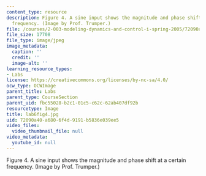 ```yaml
---
content_type: resource
description: Figure 4. A sine input shows the magnitude and phase shift at a certain
  frequency. (Image by Prof. Trumper.)
file: /courses/2-003-modeling-dynamics-and-control-i-spring-2005/72090a40a6806f4d9191b5836e039ee5_lab6fig4.jpg
file_size: 17708
file_type: image/jpeg
image_metadata:
  caption: ''
  credit: ''
  image-alt: ''
learning_resource_types:
- Labs
license: https://creativecommons.org/licenses/by-nc-sa/4.0/
ocw_type: OCWImage
parent_title: Labs
parent_type: CourseSection
parent_uid: fbc55028-b2c1-01c5-c62c-62ab407df92b
resourcetype: Image
title: lab6fig4.jpg
uid: 72090a40-a680-6f4d-9191-b5836e039ee5
video_files:
  video_thumbnail_file: null
video_metadata:
  youtube_id: null
---
```

Figure 4. A sine input shows the magnitude and phase shift at a certain frequency. (Image by Prof. Trumper.)